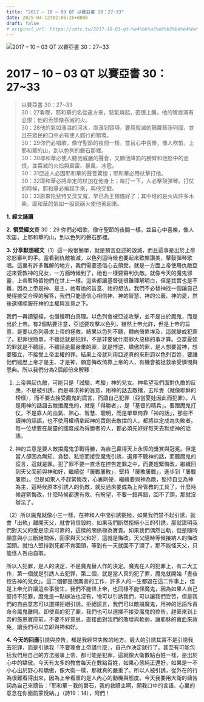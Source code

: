 ```yaml
---
title: "2017 – 10 – 03 QT 以賽亞書 30：27~33"
date: 2025-04-12T02:05:26+0800
draft: false
# original_url: https://cmtc.tw/2017-10-03-qt-%e4%bb%a5%e8%b3%bd%e4%ba%9e%e6%9b%b8-30%ef%bc%9a2733
---
```


![2017 – 10 – 03 QT 以賽亞書 30：27~33](/images/qt.jpg   "2017 – 10 – 03 QT 以賽亞書 30：27~33")

# 2017 – 10 – 03 QT 以賽亞書 30：27~33

> 以賽亞書 30：27~33  
> 30：27看哪，耶和華的名從遠方來，怒氣燒起，密煙上騰。他的嘴唇滿有忿恨；他的舌頭像吞滅的火。  
> 30：28他的氣如漲溢的河水，直漲到頸項，要用毀滅的篩籮篩淨列國，並且在眾民的口中必有使人錯行的嚼環。  
> 30：29你們必唱歌，像守聖節的夜間一樣，並且心中喜樂，像人吹笛，上耶和華的山，到以色列的磐石那裡。  
> 30：30耶和華必使人聽他威嚴的聲音，又顯他降罰的膀臂和他怒中的忿恨，並吞滅的火焰與霹雷、暴風、冰雹。  
> 30：31亞述人必因耶和華的聲音驚惶；耶和華必用杖擊打他。  
> 30：32耶和華必將命定的杖加在他身上；每打一下，人必擊鼓彈琴。打仗的時候，耶和華必掄起手來，與他交戰。  
> 30：33原來陀斐特又深又寬，早已為王預備好了；其中堆的是火與許多木柴。耶和華的氣如一股硫磺火使他著起來。

**1.** **經文誦讀**

**2.** **領受經文**賽 30：29 你們必唱歌，像守聖節的夜間一樣，並且心中喜樂，像人吹笛，上耶和華的山，到以色列的磐石那裡。

**3. 分享默想經文**（1）這一段很簡單，就是預言亞述的毀滅，而且這事是出於上帝忿怒審判的手。當看到仇敵被滅，以色列這時候也要起來歡樂讚美，擊鼓彈琴歌唱。這裏有許多難解的地方，我們需要憑信心去領受。就是一方面上帝使用仇敵亞述來管教神的兒女，一方面時候到了，祂也一樣要審判仇敵。就像今天的魔鬼邪靈，上帝暫時留牠們在世上一樣。這些都讓基督徒很難理解明白，但是其實也是不難，因為上帝是神、是主，祂有祂的旨意、祂的想法，我們不必替神找一個讓自己覺得接受合理的解答，我們只能憑信心相信神、神的智慧、神的公義、神的愛，然後選擇順服在神的主權與旨意之下。

我們一再讀聖經，也慢慢明白真理。以色列會被亞述攻擊，並不是出於魔鬼，而是出於上帝。有2個點要注意，亞述要攻擊以色列，雖然上帝允許，但是上帝的旨意，是要以色列尋求上帝的拯救。結果以色列不聽，轉向倚靠埃及，這就變成犯罪了。犯罪很簡單，不聽話就是犯罪，不是非要做什麼罪大惡極的事才算。亞當夏娃的罪就是不聽話，不聽話是最嚴重的罪，就是悖逆、驕傲的罪，是人想要當神，想要獨立，不接受上帝主權的罪。結果上帝就利用亞述真的來刑罰以色列百姓，要讓他們經歷上帝才是主、才是神，願意悔改倚靠上帝的人，有機會被拯救承受憐憫與恩典。所以我們分為2個部份來解釋：

1. 上帝興起仇敵，可能只是「試驗、考驗」神的兒女。神希望我們面對仇敵的反應，不是被引誘，而是尋求神的旨意，用神的話去敵擋，去斥責（就像耶穌的榜樣），而不要去接受魔鬼的謊言，而讓自己犯罪（亞當夏娃因此而犯罪）。凡是用神的話語去敵擋魔鬼的，就是「得勝者」，是「基督的精兵」。要跟魔鬼打仗，不是靠人的血氣、熱心、智慧、聰明，而是單單倚靠「神的話」，那些不讀神的話語，也不使用權柄拿起神的寶劍去敵擋的人，都將註定成為失敗者。每一位想要在屬靈的國度成為得勝者的人，都必須先好好每天去默想神的話語。

2. 神的旨意是要人敵擋魔鬼爭戰得勝，為自己贏得天上永恆的獎賞與冠冕。但是當人卻因為無知、貪婪、私慾而接受魔鬼引誘，選擇不聽神的話，而聽魔鬼的謊言，這就是罪。犯了罪不要一直活在控告定罪之中，而要趕緊悔改，繼續回到天父面前與神和好，繼續從「屢戰屢敗」，堅持「屢敗屢戰」，進步到「屢戰屢勝」。但是如果人不趕緊悔改，心裏剛硬，繼續要與神為敵，堅持自立為神為主，這時候原本引誘人的仇敵，就反過來要成為上帝管教的工具了。什麼時候趕緊悔改，什麼時候都還有救、有盼望，不要一錯再錯，回不了頭，那就沒辦法了。

（2）所以魔鬼就像小三一樣，在神和人中間引誘挑撥，如果我們禁不起引誘，就會「出軌」離開天父，就會背信毀約。如果我們斷然拒絕小三的引誘，那就證明我們對天父的愛是忠貞可靠的，這樣的關係極為寶貴。如果我們偶然出軌，但是隨時願意與小三斷絕關係，回家與天父和好，這就是悔改，天父隨時等候接納人的悔改回頭。就怕人堅持到死都不肯回頭，等到有一天就回不了頭了，那不能怪天父，只能怪人咎由自取。

所以人犯罪，是人的決定，不是魔鬼替人作的決定。魔鬼在人的犯罪上，有二大工作，第一個就是引誘人去犯罪，第二個，就是當人真的犯了罪，魔鬼就開始「晝夜控告神的兒女」。這二個都是很厲害的工作，許多人的一生都毀在這二件事上，但是上帝允許讓這些事發生，我們不能怪上帝，也同樣不能怪魔鬼，因為如果人自己堅持不犯罪，魔鬼是一點辦法也沒有，牠可以引誘我們，可以讓我們受苦，但是我們的自由意志可以選擇拒絕引誘，拒絕謊言，我們可以敵擋魔鬼，用神的話語斥責命令魔鬼離開。即使真的犯了罪，我們也可以選擇不接受魔鬼的控告，趕緊來到上帝的施恩寶座前，不要不好意思，直接面對我們的敗壞與軟弱，讓耶穌的寶血來赦免，讓我們可以立即與神和好。

**4. 今天的回應**引誘與控告，都是我經常失敗的地方。最大的引誘其實不是引誘我去犯罪，而是引誘我「不要理會上帝講什麼」，自己作決定就行了。甚至有可能包括我們用自己的方法服事上帝，都可能是犯罪，這就像大衛數點百姓一樣，是出於心中的驕傲。今天有太多的教會每天在數點百姓，如果心態純正還好，如果是一不小心出於野心和驕傲，像大衛一樣，那就真的嚴重了。所以人被引誘，從外在的行為很難看得出來，因為上帝看重的是人內心的動機與態度。今天我要用大衛的禱告詞為自己來禱告：「耶和華－我的磐石，我的救贖主啊，願我口中的言語、心裏的意念在你面前蒙悅納。」（詩19：14），阿們！
